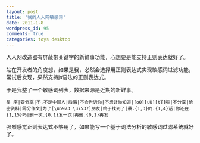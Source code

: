 ```yaml
---
layout: post
title: '我的人人网敏感词'
date: 2011-1-8
wordpress_id: 95
comments: true
categories: toys desktop
---
```


人人网改造器有屏蔽带关键字的新鲜事功能，心想要是能支持正则表达就好了。

站在开发者的角度想，如果是我，必然会选择用正则表达式实现敏感词过滤功能，常试后发现，果然支持js语法的正则表达式。

于是我整了一个敏感词列表，数据来源是近期的新鲜事。

    星 座|要分享|不.不是中国人|后悔|不会告诉你|不想让你知道|[oO][uU][tT]啦|不分享|绝密资料|零分作文|为了[\u5973 \u7537]朋友|终于找到了|最.{1,3}的.{1,4}话|你还在.{1,15}吗|删一次.{0,1}发一次|再删.{0,1}再发

强烈感觉正则表达式不够用了，如果能写一个基于词法分析的敏感词过滤系统就好了。
